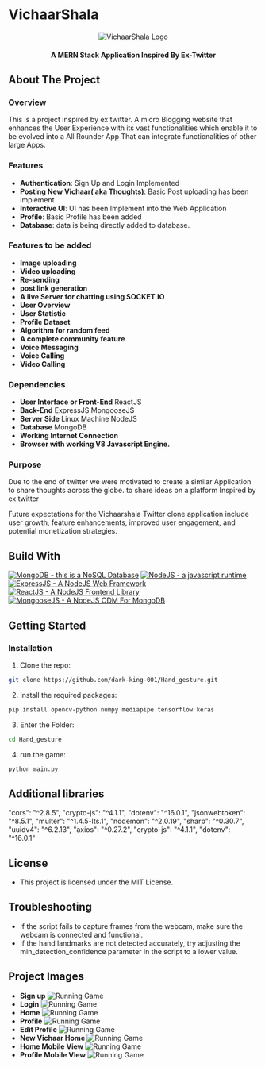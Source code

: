 # VichaarShala
<p align="center">
  <img src="https://github.com/dark-king-001/VichaarShala/blob/main/SnapShots/Logo.jpeg" alt="VichaarShala Logo" />
</p>

<p align="center">
  <h4 align="center">A MERN Stack Application Inspired By Ex-Twitter</h4>
</p>


## About The Project

### Overview

This is a project inspired by ex twitter. A micro Blogging website that enhances the User Experience with its vast functionalities which enable it to be evolved into a All Rounder App That can integrate functionalities of other large Apps.

### Features

- **Authentication**: Sign Up and Login Implemented
- **Posting New Vichaar( aka Thoughts)**: Basic Post uploading has been implement
- **Interactive UI**: UI has been Implement into the Web Application
- **Profile**: Basic Profile has been added
- **Database**: data is being directly added to database.

### Features to be added
- **Image uploading**
- **Video uploading**
- **Re-sending**
- **post link generation**
- **A live Server for chatting using SOCKET.IO**
- **User Overview**
- **User Statistic**
- **Profile Dataset**
- **Algorithm for random feed**
- **A complete community feature**
- **Voice Messaging**
- **Voice Calling**
- **Video Calling**

### Dependencies
- **User Interface or Front-End** ReactJS
- **Back-End** ExpressJS MongooseJS
- **Server Side** Linux Machine NodeJS
- **Database** MongoDB
- **Working Internet Connection**
- **Browser with working V8 Javascript Engine.**

### Purpose

Due to the end of twitter we were motivated to create a similar Application to share thoughts across the globe. to share ideas on a platform 
Inspired by ex twitter

Future expectations for the Vichaarshala Twitter clone application include user growth, feature enhancements, improved user engagement, and potential monetization strategies.

## Build With

[![MongoDB - this is a NoSQL Database](https://img.shields.io/badge/MongoDB%20-this%20is%20a%20NoSQL%20Database%20-green?style=flat&logo=MongoDB)](https://www.mongodb.com/)
[![NodeJS - a javascript runtime](https://img.shields.io/badge/NodeJS%20-a%20javascript%20runtime%20-green?style=flat&logo=NodeJS)](https://nodejs.org/en)
[![ExpressJS - A NodeJS Web Framework](https://img.shields.io/badge/ExpressJS%20-A%20NodeJS%20Web%20Framework%20-green?style=flat&logo=ExpressJS)](https://expressjs.com/)
[![ReactJS - A NodeJS Frontend Library](https://img.shields.io/badge/ReactJS%20-A%20NodeJS%20Frontend%20Library%20-green?style=flat&logo=ReactJS)](https://react.dev/)
[![MongooseJS - A NodeJS ODM For MongoDB](https://img.shields.io/badge/MongooseJS%20-A%20NodeJS%20ODM%20For%20MongoDB%20-green?style=flat&logo=Mongoose)](https://mongoosejs.com/)

## Getting Started

### Installation

1. Clone the repo: 
```sh
git clone https://github.com/dark-king-001/Hand_gesture.git
```
2. Install the required packages:
```sh
pip install opencv-python numpy mediapipe tensorflow keras
```
3. Enter the Folder: 
```sh
cd Hand_gesture
```
4. run the game: 
```sh
python main.py
```

## Additional libraries

"cors": "^2.8.5",
"crypto-js": "^4.1.1",
"dotenv": "^16.0.1",
"jsonwebtoken": "^8.5.1",
"multer": "^1.4.5-lts.1",
"nodemon": "^2.0.19",
"sharp": "^0.30.7",
"uuidv4": "^6.2.13",
"axios": "^0.27.2",
"crypto-js": "^4.1.1",
"dotenv": "^16.0.1"

## License
* This project is licensed under the MIT License.

## Troubleshooting
* If the script fails to capture frames from the webcam, make sure the webcam is connected and functional.
* If the hand landmarks are not detected accurately, try adjusting the min_detection_confidence parameter in the script to a lower value.

## Project Images

- **Sign up**
  ![Running Game](https://github.com/dark-king-001/VichaarShala/blob/main/SnapShots/ss1.png)
- **Login**
  ![Running Game](https://github.com/dark-king-001/VichaarShala/blob/main/SnapShots/ss2.png)
- **Home**
  ![Running Game](https://github.com/dark-king-001/VichaarShala/blob/main/SnapShots/ss3.png)
- **Profile**
  ![Running Game](https://github.com/dark-king-001/VichaarShala/blob/main/SnapShots/ss4.png)
- **Edit Profile**
  ![Running Game](https://github.com/dark-king-001/VichaarShala/blob/main/SnapShots/ss5.png)
- **New Vichaar Home**
  ![Running Game](https://github.com/dark-king-001/VichaarShala/blob/main/SnapShots/ss6.png)
- **Home Mobile View**
  ![Running Game](https://github.com/dark-king-001/VichaarShala/blob/main/SnapShots/ss7.png)
- **Profile Mobile VIew**
  ![Running Game](https://github.com/dark-king-001/VichaarShala/blob/main/SnapShots/ss8.png)